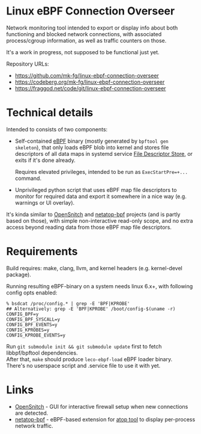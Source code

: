 Linux eBPF Connection Overseer
==============================

Network monitoring tool intended to export or display info about both
functioning and blocked network connections, with associated process/cgroup
information, as well as traffic counters on those.

It's a work in progress, not supposed to be functional just yet.

Repository URLs:

- <https://github.com/mk-fg/linux-ebpf-connection-overseer>
- <https://codeberg.org/mk-fg/linux-ebpf-connection-overseer>
- <https://fraggod.net/code/git/linux-ebpf-connection-overseer>


# Technical details

Intended to consists of two components:

- Self-contained [eBPF] binary (mostly generated by `bpftool gen skeleton`),
  that only loads eBPF blob into kernel and stores file descriptors of all
  data maps in systemd service [File Descriptor Store], or exits if it's done already.

    Requires elevated privileges, intended to be run as `ExecStartPre=+...` command.

- Unprivileged python script that uses eBPF map file descriptors to monitor for
  required data and export it somewhere in a nice way (e.g. warnings or UI overlay).

It's kinda similar to [OpenSnitch] and [netatop-bpf] projects (and is partly based
on those), with simple non-interactive read-only scope, and no extra access beyond
reading data from those eBPF map file descriptors.

[eBPF]: https://docs.ebpf.io/
[File Descriptor Store]: https://systemd.io/FILE_DESCRIPTOR_STORE/
[OpenSnitch]: https://github.com/evilsocket/opensnitch
[netatop-bpf]: https://github.com/bytedance/netatop-bpf


# Requirements

Build requires: make, clang, llvm, and kernel headers (e.g. kernel-devel package).

Running resulting eBPF-binary on a system needs linux 6.x+, with following config opts enabled:
``` console
% bsdcat /proc/config.* | grep -E 'BPF|KPROBE'
## Alternatively: grep -E 'BPF|KPROBE' /boot/config-$(uname -r)
CONFIG_BPF=y
CONFIG_BPF_SYSCALL=y
CONFIG_BPF_EVENTS=y
CONFIG_KPROBES=y
CONFIG_KPROBE_EVENTS=y
```

Run `git submodule init && git submodule update` first to fetch libbpf/bpftool dependencies.\
After that, `make` should produce `leco-ebpf-load` eBPF loader binary.\
There's no userspace script and .service file to use it with yet.


# Links

- [OpenSnitch] - GUI for interactive firewall setup when new connections are detected.
- [netatop-bpf] - eBPF-based extension for [atop tool] to display per-process network traffic.

[atop tool]: https://www.atoptool.nl/

